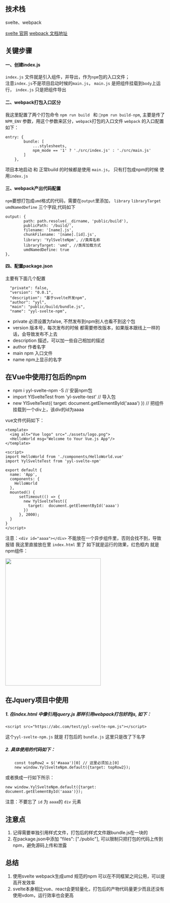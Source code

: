 ## 技术栈 
svelte、webpack

[svelte 官网](https://svelte.dev/examples/hello-world)
[webpack 文档地址](https://webpack.docschina.org/concepts/)
## 关键步骤
#### 一、创建index.js 
`index.js` 文件就是引入组件，并导出，作为`npm`包的入口文件；   
注意`index.js`不是项目启动时候的`main.js`， `main.js` 是把组件挂载到`body`上运行， `index.js` 只是把组件导出
#### 二、webpack打包入口区分
我这里配置了两个打包命令 `npm run build ` 和  `npm run build-npm`, 主要是传了`NPM_ENV` 参数，用这个参数来区分，`webpack`打包的入口文件
`webpack` 的入口配置如下：
```
entry: {
		bundle: [
			...stylesheets,
			npm_mode == '1' ? './src/index.js' : './src/main.js'
		]
	},
```
项目本地启动 和 正常build 的时候都是使用 `main.js`， 只有打包成npm的时候 使用`index.js`
#### 三、webpack产出代码配置
`npm`要想打包成`umd`格式的代码，需要在`output`里添加， `library`  `libraryTarget` `umdNamedDefine` 三个字段,代码如下
```
output: {
		path: path.resolve(__dirname, 'public/build'),
		publicPath: '/build/',
		filename: '[name].js',
		chunkFilename: '[name].[id].js',
		library: 'YylSvelteNpm', //类库名称
        libraryTarget: 'umd', //类库加载方式
        umdNamedDefine: true
},
```
#### 四、配置package.json
主要有下面几个配置
```
  "private": false, 
  "version": "0.0.1",
  "description": "基于svelte开发npm",
  "author": "yyl",
  "main": "public/build/bundle.js",
  "name": "yyl-svelte-npm",
```
- private 必须设置为false, 不然发布到npm别人也看不到这个包
- version 版本号，每次发布的时候 都需要修改版本，如果版本跟线上一样的话，会导致发布不上去
- description 描述，可以加一些自己相加的描述
- author 作者名字
- main npm 入口文件
- name npm上显示的名字

## 在Vue中使用打包后的npm
- npm i yyl-svelte-npm -S   // 安装npm包
- import YlSvelteTest from 'yl-svelte-test' // 导入包
-  new YlSvelteTest({
          target:  document.getElementById('aaaa')
        }) // 把组件挂载到一个div上，该div的id为aaaa

vue文件代码如下：
```
<template>
  <img alt="Vue logo" src="./assets/logo.png">
  <HelloWorld msg="Welcome to Your Vue.js App"/>
</template>

<script>
import HelloWorld from './components/HelloWorld.vue'
import YylSvelteTest from 'yyl-svelte-npm'

export default {
  name: 'App',
  components: {
    HelloWorld
  },
  mounted() {
      setTimeout(() => {
        new YylSvelteTest({
          target:  document.getElementById('aaaa')
        })
      }, 2000);
  }
}
</script>
```
注意：`<div id="aaaa"></div>` 不能放在一个异步组件里，否则会找不到，导致报错 我这里直接放在里 `index.html` 里了
如下就是运行的效果，红色框内 就是npm组件：

<img src="https://img2024.cnblogs.com/blog/872412/202403/872412-20240328151559948-1495444542.png" alt="" width="300" height="400">

## 在Jquery项目中使用
##### 1. 在index.html 中像引用jquery.js 那样引用webpack打包好的js, 如下：
`<script src="https://abc.com/test/yyl-svelte-npm.js"></script>`

这个`yyl-svelte-npm.js` 就是 打包后的 `bundle.js` 这里只是改了下名字

##### 2. 具体使用的代码如下：
```
    const topRow2 = $('#aaaa')[0] // 这里必须加上[0]
    new window.YylSvelteNpm.default({target: topRow2});
```
或者换成一行如下所示：
```
new window.YylSvelteNpm.default({target: document.getElementById('aaaa')});
```
注意：不要忘了 `id` 为 `aaaa`的 `div` 元素

## 注意点
1. 记得需要单独引用样式文件，打包后的样式文件跟bundle.js在一块的
2. 在package.json中添加 "files": ["./public"], 可以限制只把打包的代码上传到npm，避免源码上传和泄露

## 总结
1. 使用svelte webpack生成umd 规范的npm 可以在不同框架之间公用，可以提高开发效率
2. svelte本身相比vue、react会更轻量化，打包后的产物代码量更少而且还没有使用vdom，运行效率也会更高
